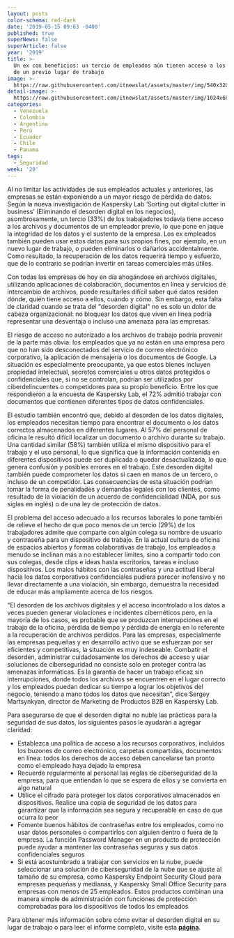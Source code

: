 ```yaml
---
layout: posts
color-schema: red-dark
date: '2019-05-15 09:03 -0400'
published: true
superNews: false
superArticle: false
year: '2019'
title: >-
  Un ex con beneficios: un tercio de empleados aún tienen acceso a los archivos
  de un previo lugar de trabajo 
image: >-
  https://raw.githubusercontent.com/itnewslat/assets/master/img/540x320/Kaspersky-Empleados-p.jpg
detail-image: >-
  https://raw.githubusercontent.com/itnewslat/assets/master/img/1024x680/Kaspersky-Empleados-g.jpg
categories:
  - Venezuela
  - Colombia
  - Argentina
  - Perú
  - Ecuador
  - Chile
  - Panama
tags:
  - Seguridad
week: '20'
---
```

Al no limitar las actividades de sus empleados actuales y anteriores, las empresas se están exponiendo a un mayor riesgo de pérdida de datos. Según la nueva investigación de Kaspersky Lab ‘Sorting out digital clutter in business’ (Eliminando el desorden digital en los negocios), asombrosamente, un tercio (33%) de los trabajadores todavía tiene acceso a los archivos y documentos de un empleador previo, lo que pone en jaque la integridad de los datos y el sustento de  la empresa. Los ex empleados también pueden usar estos datos para sus propios fines, por ejemplo, en un nuevo lugar de trabajo, o pueden eliminarlos o dañarlos accidentalmente. Como resultado, la recuperación de los datos requerirá tiempo y esfuerzo, que de lo contrario se podrían invertir en tareas comerciales más útiles. 

Con todas las empresas de hoy en día ahogándose en archivos digitales, utilizando aplicaciones de colaboración, documentos en línea y servicios de intercambio de archivos, puede resultarles difícil saber qué datos residen dónde, quién tiene acceso a ellos, cuándo y cómo. Sin embargo, esta falta de claridad cuando se trata del "desorden digital" no es solo un dolor de cabeza organizacional: no bloquear los datos que viven en línea podría representar una desventaja o incluso una amenaza para las empresas.

El riesgo de acceso no autorizado a los archivos de trabajo podría provenir de la parte más obvia: los empleados que ya no están en una empresa pero que no han sido desconectados del servicio de correo electrónico corporativo, la aplicación de mensajería o los documentos de Google. La situación es especialmente preocupante, ya que estos bienes incluyen propiedad intelectual, secretos comerciales u otros datos protegidos o confidenciales que, si no se controlan, podrían ser utilizados por ciberdelincuentes o competidores para su propio beneficio. Entre los que respondieron a la encuesta de Kaspersky Lab, el 72% admitió trabajar con documentos que contienen diferentes tipos de datos confidenciales.

El estudio también encontró que, debido al desorden de los datos digitales, los empleados necesitan tiempo para encontrar el documento o los datos correctos almacenados en diferentes lugares. Al 57% del personal de oficina le resultó difícil localizar un documento o archivo durante su trabajo. Una cantidad similar (58%) también utiliza el mismo dispositivo para el trabajo y el uso personal, lo que significa que la información contenida en diferentes dispositivos puede ser duplicada o quedar desactualizada, lo que genera confusión y posibles errores en el trabajo. Este desorden digital también puede comprometer los datos si caen en manos de un tercero, o incluso de un competidor. Las consecuencias de esta situación podrían tomar la forma de penalidades y demandas legales con los clientes, como resultado de la violación de un acuerdo de confidencialidad (NDA, por sus siglas en inglés) o de una ley de protección de datos.

El problema del acceso adecuado a los recursos laborales lo pone también de relieve el hecho de que poco menos de un tercio (29%) de los trabajadores admite que comparte con algún colega su nombre de usuario y contraseña para un dispositivo de trabajo. En la actual cultura de oficina de espacios abiertos y formas colaborativas de trabajo, los empleados a menudo se inclinan más a no establecer límites, sino a compartir todo con sus colegas, desde clips e ideas hasta escritorios, tareas e incluso dispositivos. Los malos hábitos con las contraseñas y una actitud liberal hacia los datos corporativos confidenciales pudiera parecer inofensivo y no llevar directamente a una violación, sin embargo, demuestra la necesidad de educar más ampliamente acerca de los riesgos.

“El desorden de los archivos digitales y el acceso incontrolado a los datos a veces pueden generar violaciones e incidentes cibernéticos pero, en la mayoría de los casos, es probable que se produzcan interrupciones en el trabajo de la oficina, pérdida de tiempo y pérdida de energía en lo referente a la recuperación de archivos perdidos. Para las empresas, especialmente las empresas pequeñas y en desarrollo activo que se esfuerzan por ser eficientes y competitivas, la situación es muy indeseable. Combatir el desorden, administrar cuidadosamente los derechos de acceso y usar soluciones de ciberseguridad no consiste solo en proteger contra las amenazas informáticas. Es la garantía de hacer un trabajo eficaz sin interrupciones, donde todos los archivos se encuentren en el lugar correcto y los empleados puedan dedicar su tiempo a lograr los objetivos del negocio, teniendo a mano todos los datos que necesitan”, dice Sergey Martsynkyan, director de Marketing de Productos B2B en Kaspersky Lab.

Para asegurarse de que el desorden digital no nuble las prácticas para la seguridad de sus datos, los siguientes pasos le ayudarán a agregar claridad:

- Establezca una política de acceso a los recursos corporativos, incluidos los buzones de correo electrónico, carpetas compartidas, documentos en línea: todos los derechos de acceso deben cancelarse tan pronto como el empleado haya dejado la empresa
- Recuerde regularmente al personal las reglas de ciberseguridad de la empresa, para que entiendan lo que se espera de ellos y se convierta en algo natural
- Utilice el cifrado para proteger los datos corporativos almacenados en dispositivos. Realice una copia de seguridad de los datos para garantizar que la información sea segura y recuperable en caso de que ocurra lo peor
- Fomente buenos hábitos de contraseñas entre los empleados, como no usar datos personales o compartirlos con alguien dentro o fuera de la empresa. La función Password Manager en un producto de protección puede ayudar a mantener las contraseñas seguras y sus datos confidenciales seguros
- Si está acostumbrado a trabajar con servicios en la nube, puede seleccionar una solución de ciberseguridad de la nube que se ajuste al tamaño de su empresa, como Kaspersky Endpoint Security Cloud para empresas pequeñas y medianas, y Kaspersky Small Office Security para empresas con menos de 25 empleados. Estos productos combinan una manera simple de administración con funciones de protección comprobadas para los dispositivos de todos los empleados

Para obtener más información sobre cómo evitar el desorden digital en su lugar de trabajo o para leer el informe completo, visite esta [**página**](https://www.kaspersky.com/blog/digital-clutter/?utm_source=pr-media&utm_medium=partner&utm_campaign=gl_digital-clutter-pr2_kk0084_organic&utm_content=link&utm_term=gl_pr-media_organic_kk0084_link_partner_digital-clutter-pr2).